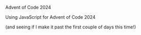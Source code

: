 Advent of Code 2024

Using JavaScript for Advent of Code 2024

(and seeing if I make it past the first couple of days this time!)
